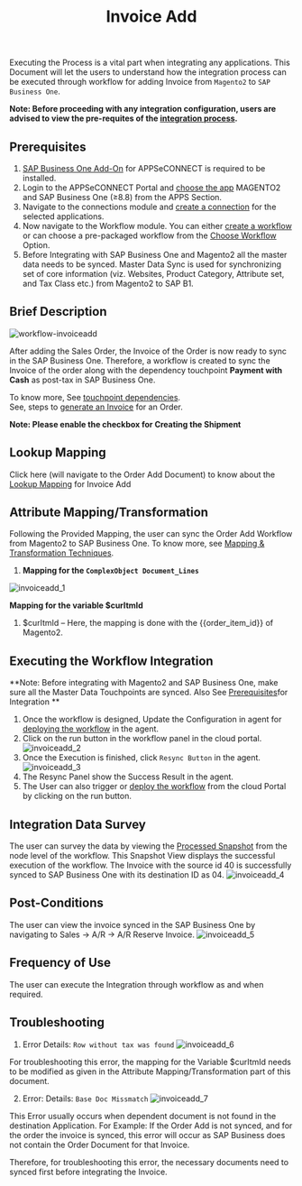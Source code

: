 ﻿---
title: "Invoice Add"
toc: true
tag: developers
category: "Integration"
menus: 
    sapbmagentointegration:
        icon: fa fa-wpexplorer  
        weight: 6           
        title: "Invoice Add"
        identifier: sapbmage2integration
---

Executing the Process is a vital part when integrating any applications. This Document will let the users to understand how the integration process can be executed through workflow for 
adding Invoice from `Magento2` to `SAP Business One`.

**Note: Before proceeding with any integration configuration, users are advised to view the pre-requites 
of the [integration process](/integration/SAPB1-Magento2/).**

## Prerequisites

1.	[SAP Business One Add-On](/connectors/Sap-Business-Addon/) for APPSeCONNECT is required to be installed. 
2.	Login to the APPSeCONNECT Portal and [choose the app](/configuring%20appseconnect/configurations/#process-of-choosing-app) MAGENTO2 and SAP Business One (≥8.8) from the APPS Section. 
3.	Navigate to the connections module and [create a connection](/getting%20started/configurations-for-integration/#creating-connection--executing-the-touchpoint) for the selected applications.	
4.	Now navigate to the Workflow module. You can either [create a workflow](/workflow/steps-to-create-your-first-workflow/) or can choose a pre-packaged workflow from the [Choose Workflow](/workflow/steps-to-choose-your-workflow/) Option.
5.	Before Integrating with SAP Business One and Magento2 all the master data needs to be synced. Master Data Sync is used for synchronizing set of core information (viz. Websites, Product Category, Attribute set, and Tax Class etc.) from Magento2 to SAP B1.


## Brief Description

![workflow-invoiceadd](/staticfiles/integration/media/workflow-invoiceadd.png)

After adding the Sales Order, the Invoice of the Order is now ready to sync in the SAP Business One. 
Therefore, a workflow is created to sync the Invoice of the order along with the dependency touchpoint **Payment 
with Cash** as post-tax in SAP Business One.

To know more, See [touchpoint dependencies](/transformation/handling-dependent-data/).  
See, steps to [generate an Invoice](https://docs.magento.com/m2/ce/user_guide/sales/invoice-create.html) for an Order.

**Note: Please enable the checkbox for Creating the Shipment**

## Lookup Mapping

Click here (will navigate to the Order Add Document) to know about the [Lookup Mapping](/transformation/using-lookups-for-value-exchange/) for Invoice Add

## Attribute Mapping/Transformation

Following the Provided Mapping, the user can sync the Order Add Workflow from Magento2 to SAP Business One. 
To know more, see  [Mapping & Transformation Techniques](/transformation/overview-usecase/).

1.	**Mapping for the `ComplexObject Document_Lines`**

![invoiceadd_1](/staticfiles/integration/media/invoiceadd_1.png)

**Mapping for the variable $curItmId**
1.	$curItmId – Here, the mapping is done with the {{order_item_id}} of Magento2.

## Executing the Workflow Integration

**Note: Before integrating with Magento2 and SAP Business One, make sure all the Master Data Touchpoints are synced.
Also See [Prerequisites]()for Integration **

1.	Once the workflow is designed, Update the Configuration in agent for [deploying the workflow](/workflow/deploying-and-executing/) in the agent.
2.	Click on the run button in the workflow panel in the cloud portal.
![invoiceadd_2](/staticfiles/integration/media/invoiceadd_2.png)
3.	Once the Execution is finished, click `Resync Button` in the agent.       
![invoiceadd_3](/staticfiles/integration/media/invoiceadd_3.png)
4.  The Resync Panel show the Success Result in the agent.   
5.  The User can also trigger or [deploy the workflow](/workflow/deploying-and-executing/) from the cloud Portal by clicking on the run button.

## Integration Data Survey
The user can survey the data by viewing the [Processed Snapshot](/workflow/list-of-snapshot/) from the node level of the workflow.
This Snapshot View displays the successful execution of the workflow. 
The Invoice with the source id 40 is successfully synced to SAP Business One with its destination ID as 04.
![invoiceadd_4](/staticfiles/integration/media/invoiceadd_4.png)


## Post-Conditions

The user can view the invoice synced in the SAP Business One by navigating to Sales -> A/R -> A/R Reserve Invoice.
![invoiceadd_5](/staticfiles/integration/media/invoiceadd_5.png)
## Frequency of Use
The user can execute the Integration through workflow as and when required. 

## Troubleshooting

1.	Error Details: `Row without tax was found`
![invoiceadd_6](/staticfiles/integration/media/invoiceadd_6.png)

For troubleshooting this error, the mapping for the Variable $curItmId needs to be modified as given in the 
Attribute Mapping/Transformation part of this document.

2.	Error: Details: `Base Doc Missmatch`
![invoiceadd_7](/staticfiles/integration/media/invoiceadd_7.png)

This Error usually occurs when dependent document is not found in the destination Application. For Example: If the Order 
Add is not synced, and for the order the invoice is synced, this error will occur as SAP Business does not contain the 
Order Document for that Invoice.

Therefore, for troubleshooting this error, the necessary documents need to synced first before integrating the Invoice.



